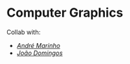 # Computer Graphics

Collab with:
- *[André Marinho](https://github.com/MisterrHappy)*
- *[João Domingos](https://github.com/JohnD04)*
